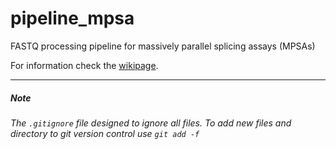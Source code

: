 # pipeline_mpsa
FASTQ processing pipeline for massively parallel splicing assays (MPSAs)

For information check the [wikipage](https://github.com/jbkinney/pipeline_mpsa/wiki).

--- 
##### Note

*The `.gitignore` file designed to ignore all files. To add new files and directory to git version control use `git add -f`*
